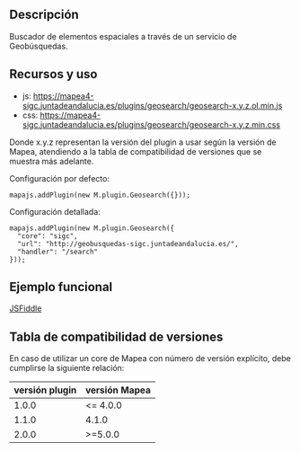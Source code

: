 ## Descripción

Buscador de elementos espaciales a través de un servicio de Geobúsquedas.

## Recursos y uso

- js: https://mapea4-sigc.juntadeandalucia.es/plugins/geosearch/geosearch-x.y.z.ol.min.js
- css: https://mapea4-sigc.juntadeandalucia.es/plugins/geosearch/geosearch-x.y.z.min.css  

Donde x.y.z representan la versión del plugin a usar según la versión de Mapea, atendiendo a la tabla de compatibilidad de versiones que se muestra más adelante.  

Configuración por defecto:
```
mapajs.addPlugin(new M.plugin.Geosearch({}));
```

Configuración detallada:
```
mapajs.addPlugin(new M.plugin.Geosearch({
  "core": "sigc",
  "url": "http://geobusquedas-sigc.juntadeandalucia.es/",
  "handler": "/search"
}));
```

## Ejemplo funcional

[JSFiddle](http://jsfiddle.net/sigcJunta/5sczf5cp/)

## Tabla de compatibilidad de versiones   
En caso de utilizar un core de Mapea con número de versión explícito, debe cumplirse la siguiente relación:  

versión plugin | versión Mapea |
--- | --- |
1.0.0 | <= 4.0.0
1.1.0 | 4.1.0
2.0.0 | >=5.0.0
